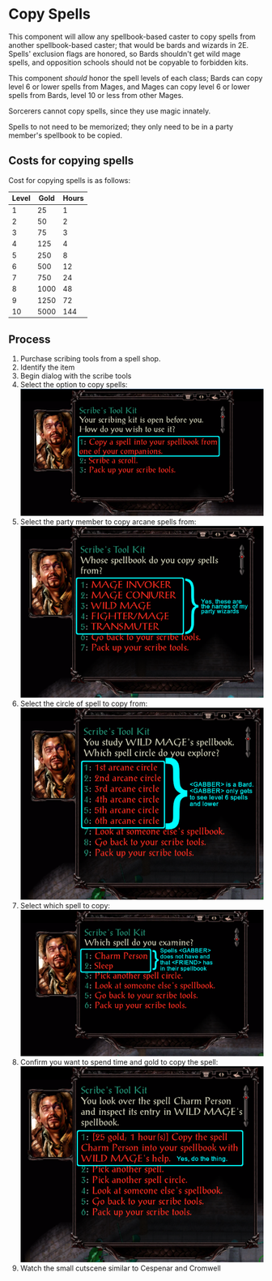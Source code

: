# Copy Spells
This component will allow any spellbook-based caster to copy spells from another spellbook-based caster;
that would be bards and wizards in 2E. Spells' exclusion flags are honored, so Bards shouldn't get wild mage spells,
and opposition schools should not be copyable to forbidden kits.

This component _should_ honor the spell levels of each class; Bards can copy level 6 or lower spells from Mages, and Mages can copy
level 6 or lower spells from Bards, level 10 or less from other Mages.

Sorcerers cannot copy spells, since they use magic innately.

Spells to not need to be memorized; they only need to be in a party member's spellbook to be copied.



## Costs for copying spells
Cost for copying spells is as follows:

| Level | Gold | Hours |
| ----- | ---- | ----- |
| 1     |  25  | 1     |
| 2     |  50  | 2     |
| 3     |  75  | 3     |
| 4     | 125  | 4     |
| 5     | 250  | 8     |
| 6     | 500  | 12    |
| 7     | 750  | 24    |
| 8     |1000  | 48    |
| 9     |1250  | 72    |
| 10    |5000  | 144   |



## Process
1. Purchase scribing tools from a spell shop.
1. Identify the item
1. Begin dialog with the scribe tools
1. Select the option to copy spells:
   ![Scribe Tools Main Menu](.images/copy_spell_main_menu.png)
1. Select the party member to copy arcane spells from:
   ![Party member selection](.images/copy_spell_party_menu.png)
1. Select the circle of spell to copy from:
   ![Select Spell Circle](.images/copy_spell_levels.png)
1. Select which spell to copy:
   ![Select Which Spell](.images/copy_spell_select_spell.PNG)
1. Confirm you want to spend time and gold to copy the spell:
   ![Spell Copy Confirmation](.images/copy_spell_confirmation.png)
1. Watch the small cutscene similar to Cespenar and Cromwell
